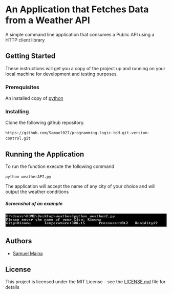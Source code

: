 # An Application that Fetches Data from a Weather API

A simple command line application that consumes a Public API using a HTTP client library

## Getting Started

These instructions will get you a copy of the project up and running on your local machine for development and testing purposes.

### Prerequisites

An installed copy of [python](https://www.python.org/downloads/)

### Installing

Clone the following github repository. 

`https://github.com/Samuel027/programming-logic-tdd-git-version-control.git`

## Running the Application

To run the function execute the following command

`python weatherAPI.py`

The application will accept the name of any city of your choice and will output the weather conditions

##### Screenshot of an example

![screenshot](https://github.com/Samuel027/weatherAPI/blob/master/weatherAPIScreenshot.png?raw=true)

## Authors

* [Samuel Maina](https://github.com/Samuel027)

## License

This project is licensed under the MIT License - see the [LICENSE.md](LICENSE.md) file for details






